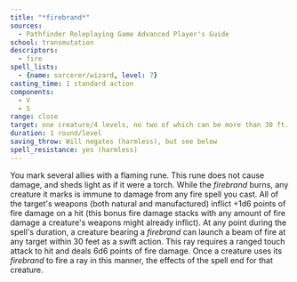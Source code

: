 ```yaml
---
title: "*firebrand*"
sources:
  - Pathfinder Roleplaying Game Advanced Player's Guide
school: transmutation
descriptors:
  - fire
spell_lists:
  - {name: sorcerer/wizard, level: 7}
casting_time: 1 standard action
components:
  - V
  - S
range: close
target: one creature/4 levels, no two of which can be more than 30 ft. apart
duration: 1 round/level
saving_throw: Will negates (harmless), but see below
spell_resistance: yes (harmless)
---
```


You mark several allies with a flaming rune. This rune does not cause damage, and sheds light as if it were a torch. While the *firebrand* burns, any creature it marks is immune to damage from any fire spell you cast. All of the target's weapons (both natural and manufactured) inflict +1d6 points of fire damage on a hit (this bonus fire damage stacks with any amount of fire damage a creature's weapons might already inflict). At any point during the spell's duration, a creature bearing a *firebrand* can launch a beam of fire at any target within 30 feet as a swift action. This ray requires a ranged touch attack to hit and deals 6d6 points of fire damage. Once a creature uses its *firebrand* to fire a ray in this manner, the effects of the spell end for that creature.

